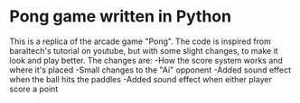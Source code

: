 # Pong game written in Python
This is a replica of the arcade game "Pong". The code is inspired from baraltech's tutorial on youtube, but with some slight changes, to make it look and play better.
The changes are:
-How the score system works and where it's placed
-Small changes to the "Ai" opponent
-Added sound effect when the ball hits the paddles
-Added sound effect when either player score a point
